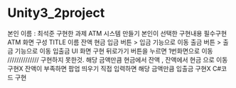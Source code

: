 # Unity3_2project
본인 이름 : 최석준
구현한 과제 ATM 시스템 만들기 
본인이 선택한 구현내용 필수구현
ATM 화면 구성
TITLE 
이름
잔액
현금
입금 버튼 > 입금 기능으로 이동
출금 버튼 > 출금 기능으로 이동
입출금 UI 화면 구현
뒤로가기 버튼을 누르면 1번화면으로 이동
//////////////
구현하지 못한것.
해당 금액만큼 현금에서 잔액 , 잔액에서 현금 으로 이동 구현X
잔액이 부족하면 팝업 띄우기
직접 입력하면 해당 금액만큼 입출금 구현X 
C#코드 구현

